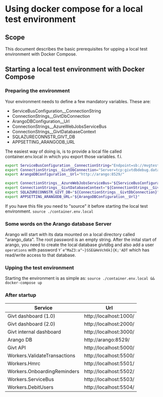 # Using docker compose for a local test environment

## Scope

This document describes the basic prerequisites for upping a local test environment with Docker Compose.

## Starting a local test environment with Docker Compose

### Preparing the environment

Your environment needs to define a few mandatory variables. These are:

* ServiceBusConfiguration__ConnectionString
* ConnectionStrings__GivtDbConnection
* ArangoDBConfiguration__Url
* ConnectionStrings__AzureWebJobsServiceBus
* ConnectionStrings__GivtDatabaseContext
* SQLAZURECONNSTR_GIVT_DB
* APPSETTING_ARANGODB_URL

The easiest way of doing is, is to provide a local file called container.env.local in which you export those variables.
f.i.

```bash
export ServiceBusConfiguration__ConnectionString="Endpoint=sb://mvgtest.servicebus.windows.net/;SharedAccessKeyName=RootManageSharedAccessKey;SharedAccessKey=/aCAwM3kL5ezhz52wKZNCNlmg4/YV1ui2AVclFNx8co="
export ConnectionStrings__GivtDbConnection="Server=tcp:givtdbdebug.database.windows.net,1433;Initial Catalog=GivtDbDebug;Persist Security Info=False;User ID=dbadmin;Password=DB4dmin0;MultipleActiveResultSets=False;Encrypt=True;TrustServerCertificate=False;Connection Timeout=30;"
export ArangoDBConfiguration__Url="http://arango:8529/"

export ConnectionStrings__AzureWebJobsServiceBus="${ServiceBusConfiguration__ConnectionString}"
export ConnectionStrings__GivtDatabaseContext="${ConnectionStrings__GivtDbConnection}"
export SQLAZURECONNSTR_GIVT_DB="${ConnectionStrings__GivtDbConnection}"
export APPSETTING_ARANGODB_URL="${ArangoDBConfiguration__Url}"
```

If you have this file you need to "source" it before starting the local test environment.
`source ./container.env.local`

### Some words on the Arango database Server

Arango will start with its data mounted on a local directory called "arango_data".
The root password is an empty string.
After the inital start of arango, you need to create the local database givtdbg and also add a user `operations` with password ``Y`e^MaZ3:a^~}SSE&HeVch6k]{K;'ADT`` which has read/write access to that database.

### Upping the test environment

Starting the environment is as simple as:
`source ./container.env.local && docker-compose up`

### After startup

| Service | Url |
|---------|-----|
| Givt dashboard (1.0) | http://localhost:1000/ |
| Givt dashboard (2.0) | http://localhost:2000/ |
| Givt internal dashboard | http://localhost:3000/ |
| Arango DB | http://arango:8529/ |
| Givt API | http://localhost:5000/ |
| Workers.ValidateTransactions | http://localhost:5500/ |
| Workers.Hmrc | http://localhost:5501/ |
| Workers.OnboardingReminders | http://localhost:5502/ |
| Workers.ServiceBus | http://localhost:5503/ |
| Workers.DebitUsers | http://localhost:5504/ |